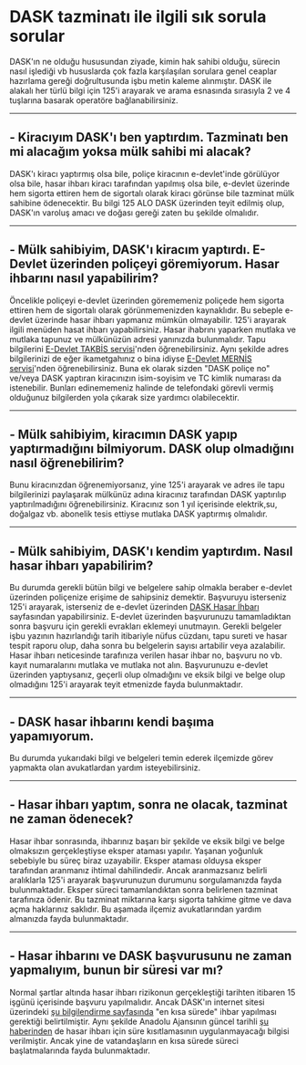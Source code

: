 # DASK tazminatı ile ilgili sık sorula sorular
DASK'ın ne olduğu hususundan ziyade, kimin hak sahibi olduğu, sürecin nasıl işlediği vb hususlarda çok fazla karşılaşılan sorulara genel ceaplar hazırlama gereği doğrultusunda işbu metin kaleme alınmıştır. DASK ile alakalı her türlü bilgi için 125'i arayarak ve arama esnasında sırasıyla 2 ve 4 tuşlarına basarak operatöre bağlanabilirsiniz.  

--------------  
## - Kiracıyım DASK'ı ben yaptırdım. Tazminatı ben mi alacağım yoksa mülk sahibi mi alacak?
DASK'ı kiracı yaptırmış olsa bile, poliçe kiracının e-devlet'inde görülüyor olsa bile, hasar ihbarı kiracı tarafından yapılmış olsa bile, e-devlet üzerinde hem sigorta ettiren hem de sigortalı olarak kiracı görünse bile tazminat mülk sahibine ödenecektir. Bu bilgi 125 ALO DASK üzerinden teyit edilmiş olup, DASK'ın varoluş amacı ve doğası gereği zaten bu şekilde olmalıdır.  
  
--------------
## - Mülk sahibiyim, DASK'ı kiracım yaptırdı. E-Devlet üzerinden poliçeyi göremiyorum. Hasar ihbarını nasıl yapabilirim?  
Öncelikle poliçeyi e-devlet üzerinden görememeniz poliçede hem sigorta ettiren hem de sigortalı olarak görünmemenizden kaynaklıdır. Bu sebeple e-devlet üzerinde hasar ihbarı yapmanız mümkün olmayabilir. 125'i arayarak ilgili menüden hasat ihbarı yapabilirsiniz. Hasar ihabrını yaparken mutlaka ve mutlaka tapunuz ve mülkünüzün adresi yanınızda bulunmalıdır. Tapu bilgilerini [E-Devlet TAKBİS servisi](https://www.turkiye.gov.tr/tapu-bilgileri-sorgulama)'nden öğrenebilirsiniz. Aynı şekilde adres bilgilerinizi de eğer ikametgahınız o bina idiyse [E-Devlet MERNİS servisi](https://www.turkiye.gov.tr/nvi-yerlesim-yeri-ve-diger-adres-belgesi-sorgulama)'nden öğrenebilirsiniz. Buna ek olarak sizden "DASK poliçe no" ve/veya DASK yaptıran kiracınızın isim-soyisim ve TC kimlik numarası da istenebilir. Bunları edinememeniz halinde de telefondaki görevli vermiş olduğunuz bilgilerden yola çıkarak size yardımcı olabilecektir.  
  
--------------
 ## - Mülk sahibiyim, kiracımın DASK yapıp yaptırmadığını bilmiyorum. DASK olup olmadığını nasıl öğrenebilirim?  
 Bunu kiracınızdan öğrenemiyorsanız, yine 125'i arayarak ve adres ile tapu bilgilerinizi paylaşarak mülkünüz adına kiracınız tarafından DASK yaptırılıp  yaptırılmadığını öğrenebilirsiniz. Kiracınız son 1 yıl içerisinde elektrik,su, doğalgaz vb. abonelik tesis ettiyse mutlaka DASK yaptırmış olmalıdır.  
   
 -------------
 ## - Mülk sahibiyim, DASK'ı kendim yaptırdım. Nasıl hasar ihbarı yapabilirim?  
 Bu durumda gerekli bütün bilgi ve belgelere sahip olmakla beraber e-devlet üzerinden poliçenize erişime de sahipsiniz demektir. Başvuruyu isterseniz 125'i arayarak, isterseniz de e-devlet üzerinden [DASK Hasar İhbarı](https://www.turkiye.gov.tr/dogal-afet-sigortalari-hasar-ihbari) sayfasından yapabilirsiniz. E-devlet üzerinden başvurunuzu tamamladıktan sonra başvuru için gerekli evrakları eklemeyi unutmayın. Gerekli belgeler işbu yazının hazırlandığı tarih itibariyle nüfus cüzdanı, tapu sureti ve hasar tespit raporu olup, daha sonra bu belgelerin sayısı artabilir veya azalabilir. Hasar ihbarı neticesinde tarafınıza verilen hasar ihbar no, başvuru no vb. kayıt numaralarını mutlaka ve mutlaka not alın. Başvurunuzu e-devlet üzerinden yaptıysanız, geçerli olup olmadığını ve eksik bilgi ve belge olup olmadığını 125'i arayarak teyit etmenizde fayda bulunmaktadır. 
  
--------------
## - DASK hasar ihbarını kendi başıma yapamıyorum.
Bu durumda yukarıdaki bilgi ve belgeleri temin ederek ilçemizde görev yapmakta olan avukatlardan yardım isteyebilirsiniz.  
  
--------------
## - Hasar ihbarı yaptım, sonra ne olacak, tazminat ne zaman ödenecek?  
Hasar ihbar sonrasında, ihbarınız başarı bir şekilde ve eksik bilgi ve belge olmaksızın gerçekleştiyse eksper ataması yapılır. Yaşanan yoğunluk sebebiyle bu süreç biraz uzayabilir. Eksper ataması olduysa eksper tarafından aranmanız ihtimal dahilindedir. Ancak aranmazsanız belirli aralıklarla 125'i arayarak başvurunuzun durumunu sorgulamanızda fayda bulunmaktadır. Eksper süreci tamamlandıktan sonra belirlenen tazminat tarafınıza ödenir. Bu tazminat miktarına karşı sigorta tahkime gitme ve dava açma haklarınız saklıdır. Bu aşamada ilçemiz avukatlarından yardım almanızda fayda bulunmaktadır.  
  
--------------
## - Hasar ihbarını ve DASK başvurusunu ne zaman yapmalıyım, bunun bir süresi var mı?
Normal şartlar altında hasar ihbarı rizikonun gerçekleştiği tarihten itibaren 15 işgünü içerisinde başvuru yapılmalıdır. Ancak DASK'ın internet sitesi üzerindeki [şu bilgilendirme sayfasında](https://dask.gov.tr/tr/zds-bilgilendirme-uyarilar) "en kısa sürede" ihbar yapılması gerektiği belirtilmiştir. Aynı şekilde Anadolu Ajansının güncel tarihli [şu haberinden](https://www.aa.com.tr/tr/asrin-felaketi/dask-hasar-ihbarinda-sure-kisitlamasi-uygulanmamaktadir/2817561) de hasar ihbarı için süre kısıtlamasının uygulanmayacağı bilgisi verilmiştir. Ancak yine de vatandaşların en kısa sürede süreci başlatmalarında fayda bulunmaktadır.
